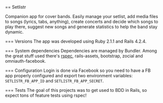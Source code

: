 == Setlistr

Companion app for cover bands. Easily manage your setlist, add media files to songs (lyrics, tabs, 
anything), create concerts and decide which songs to play there, suggest new songs and generate 
statistics to help the band stay dynamic.

=== Versions
The app was developed using Ruby 2.1.1 and Rails 4.2.4.

=== System dependencies
Dependencies are managed by Bundler. Among the great stuff used there's [rspec](), rails-assets, bootstrap, zocial and omniauth-facebook.

=== Configuration
Login is done via Facebook so you need to have a FB app properly configured and export two environment variables: `SETLISTR_FB_APP_ID` and `SETLISTR_FB_APP_SECRET`.

=== Tests
The goal of this projects was to get used to BDD in Rails, so expect tons of feature tests using rspec!
